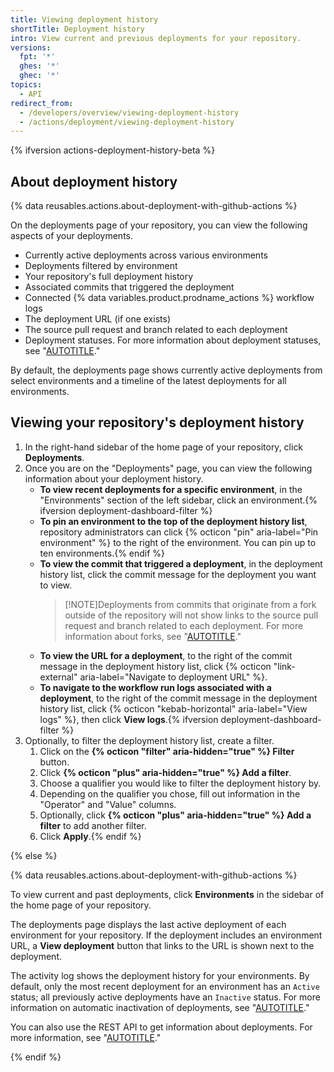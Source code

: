```yaml
---
title: Viewing deployment history
shortTitle: Deployment history
intro: View current and previous deployments for your repository.
versions:
  fpt: '*'
  ghes: '*'
  ghec: '*'
topics:
  - API
redirect_from:
  - /developers/overview/viewing-deployment-history
  - /actions/deployment/viewing-deployment-history
---
```

{% ifversion actions-deployment-history-beta %}

## About deployment history

{% data reusables.actions.about-deployment-with-github-actions %}

On the deployments page of your repository, you can view the following aspects of your deployments.

- Currently active deployments across various environments
- Deployments filtered by environment
- Your repository's full deployment history
- Associated commits that triggered the deployment
- Connected {% data variables.product.prodname_actions %} workflow logs
- The deployment URL (if one exists)
- The source pull request and branch related to each deployment
- Deployment statuses. For more information about deployment statuses, see "[AUTOTITLE](/rest/deployments/deployments#about-deployments)."

By default, the deployments page shows currently active deployments from select environments and a timeline of the latest deployments for all environments.

## Viewing your repository's deployment history

1. In the right-hand sidebar of the home page of your repository, click **Deployments**.
1. Once you are on the "Deployments" page, you can view the following information about your deployment history.
   - **To view recent deployments for a specific environment**, in the "Environments" section of the left sidebar, click an environment.{% ifversion deployment-dashboard-filter %}
   - **To pin an environment to the top of the deployment history list**, repository administrators can click {% octicon "pin" aria-label="Pin environment" %} to the right of the environment. You can pin up to ten environments.{% endif %}
   - **To view the commit that triggered a deployment**, in the deployment history list, click the commit message for the deployment you want to view.
      >[!NOTE]Deployments from commits that originate from a fork outside of the repository will not show links to the source pull request and branch related to each deployment. For more information about forks, see "[AUTOTITLE](/pull-requests/collaborating-with-pull-requests/working-with-forks/about-forks)."
   - **To view the URL for a deployment**, to the right of the commit message in the deployment history list, click {% octicon "link-external" aria-label="Navigate to deployment URL" %}.
   - **To navigate to the workflow run logs associated with a deployment**, to the right of the commit message in the deployment history list, click {% octicon "kebab-horizontal" aria-label="View logs" %}, then click **View logs**.{% ifversion deployment-dashboard-filter %}
1. Optionally, to filter the deployment history list, create a filter.
   1. Click on the **{% octicon "filter" aria-hidden="true"  %} Filter** button.
   1. Click **{% octicon "plus" aria-hidden="true"  %} Add a filter**.
   1. Choose a qualifier you would like to filter the deployment history by.
   1. Depending on the qualifier you chose, fill out information in the "Operator" and "Value" columns.
   1. Optionally, click **{% octicon "plus" aria-hidden="true"  %} Add a filter** to add another filter.
   1. Click **Apply**.{% endif %}

{% else %}

{% data reusables.actions.about-deployment-with-github-actions %}

To view current and past deployments, click **Environments** in the sidebar of the home page of your repository.

The deployments page displays the last active deployment of each environment for your repository. If the deployment includes an environment URL, a **View deployment** button that links to the URL is shown next to the deployment.

The activity log shows the deployment history for your environments. By default, only the most recent deployment for an environment has an `Active` status; all previously active deployments have an `Inactive` status. For more information on automatic inactivation of deployments, see "[AUTOTITLE](/rest/deployments#inactive-deployments)."

You can also use the REST API to get information about deployments. For more information, see "[AUTOTITLE](/rest/repos#deployments)."

{% endif %}
